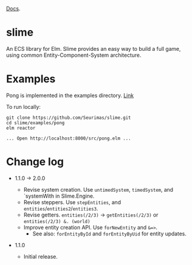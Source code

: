 [Docs](http://package.elm-lang.org/packages/seurimas/slime/latest).

# slime
An ECS library for Elm. Slime provides an easy way to build a full game, using common Entity-Component-System architecture.


# Examples
Pong is implemented in the examples directory. [Link](https://seurimas.github.io/slime/examples/pong/)

To run locally:

```
git clone https://github.com/Seurimas/slime.git
cd slime/examples/pong
elm reactor

... Open http://localhost:8000/src/pong.elm ...
```

# Change log
* 1.1.0 -> 2.0.0
	* Revise system creation. Use `untimedSystem`, `timedSystem`, and `systemWith in Slime.Engine.
	* Revise steppers. Use `stepEntities`, and `entities`/`entities2`/`entities3`.
	* Revise getters. `entities(/2/3)` -> `getEntities(/2/3)` or `entities(/2/3) &. (world)`
	* Improve entity creation API. Use `forNewEntity` and `&=>`.
		* See also: `forEntityById` and `forEntityByUid` for entity updates.

* 1.1.0
	* Initial release.
